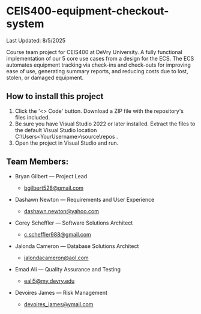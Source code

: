 # CEIS400-equipment-checkout-system

Last Updated: 8/5/2025

Course team project for CEIS400 at DeVry University. A fully functional implementation of our 5 core use cases from a design for the ECS. The ECS automates equipment tracking via check-ins and check-outs for improving ease of use, generating summary reports, and reducing costs due to lost, stolen, or damaged equipment.

## How to install this project

1. Click the '<> Code' button. Download a ZIP file with the repository's files included.
2. Be sure you have Visual Studio 2022 or later installed. Extract the files to the default Visual Studio location C:\Users\<YourUsername>\source\repos .
3. Open the project in Visual Studio and run.

## Team Members:

- Bryan Gilbert — Project Lead
  - bgilbert528@gmail.com

- Dashawn Newton — Requirements and User Experience
  - dashawn.newton@yahoo.com

- Corey Scheffler — Software Solutions Architect
  - c.scheffler988@gmail.com

- Jalonda Cameron — Database Solutions Architect
  - jalondacameron@aol.com

- Emad Ali — Quality Assurance and Testing
  - eali5@my.devry.edu

- Devoires James — Risk Management
  - devoires_james@ymail.com
